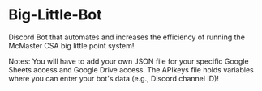 # Big-Little-Bot
Discord Bot that automates and increases the efficiency of running the McMaster CSA big little point system!

Notes:
You will have to add your own JSON file for your specific Google Sheets access and Google Drive access.
The APIkeys file holds variables where you can enter your bot's data (e.g., Discord channel ID)!
